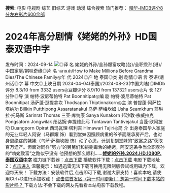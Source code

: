 **搜索:** 电影 电视剧 综艺 旧综艺 游戏 动漫 综合搜索 热门推荐： [精华-IMDB评分8分左右影片600余部](https://www.dytt8.com/html/gndy/jddy/20160320/50510.html)
# 2024年高分剧情《姥姥的外孙》HD国泰双语中字
发布时间：2024-09-14 
![](https://img9.doubanio.com/view/photo/l_ratio_poster/public/p2911511570.jpg)◎译 名 姥姥的外孙/金孙爆富攻略(台)/全职乖孙(港)/中国家庭/粥味奇缘◎片 名 หลานม่า/How to Make Millions Before Grandma Dies/The Chinese Family◎年 代 2024◎产 地 泰国◎类 别 剧情◎语 言 泰语/潮州话◎字 幕 中文◎上映日期 2024-04-04(泰国)/2024-08-23(中国大陆)◎IMDb评分 8.3/10 from 3332 users◎豆瓣评分 8.9/10 from 137321 users◎片 长 127分钟◎导 演 帕特·波尼蒂帕特 Pat Boonnitipat◎编 剧 帕特·波尼蒂帕特 Pat Boonnitipat 汤萨蓬·逖提拿坎 Thodsapon Thiptinnakorn◎主 演 普提蓬·阿萨拉塔纳功 Billkin Putthipong Assaratanakul 乌萨·萨梅坎姆 Usha Seamkhum 莎琳拉·托马斯 Sarinrat Thomas 三亚·库纳康 Sanya Kunakorn 邦沙敦·宗威拉克 Pongsatorn Jongwilak 彤达婉·奔提维此弓 Tontawan Tantivejakul 当蓬·欧阿披叻 Duangporn Opirat 西玛瓦理·塔利吉 Himawari Tajiri◎简 介 出身泰国华人家庭的无业年轻人阿安（马群耀 饰）看到堂妹因照顾病重的爷爷而继承房产后，也对身患绝症的姥姥（乌萨·萨梅坎姆 饰）动了心思，计划复刻堂妹的“致富之路”获取百万遗产。但面对同样“努力”的舅舅们和挑剔毒舌的姥姥，阿安这条争当全职孝孙的“啃姥致富”之路似乎没有 他预想的那么顺利……[**姥姥的外孙.2024.HD.1080P.泰国双语中字**](magnet:?xt=urn:btih:0fa1e009c2505f49ea3d5e8bd796264e55d07e38&dn=%e9%98%b3%e5%85%89%e7%94%b5%e5%bd%b1dygod.org.%e5%a7%a5%e5%a7%a5%e7%9a%84%e5%a4%96%e5%ad%99.2024.HD.1080P.%e6%b3%b0%e5%9b%bd%e5%8f%8c%e8%af%ad%e4%b8%ad%e5%ad%97.mkv&tr=udp%3a%2f%2ftracker.opentrackr.org%3a1337%2fannounce&tr=udp%3a%2f%2fexodus.desync.com%3a6969%2fannounce) 磁力链下载器：[点击下载](https://dygod.org/js/bt.htm "qBittorrent") 播放软件下载：[点击下载](https://dygod.org/js/player.htm "PotPlayer") 电影下载地址2：[点击进入](https://dygod.org/ "阳光电影") 温馨提示：如遇迅雷无法下载可换用无限制版尝试或用磁力下载，欢迎每天来！  下载方法：安装软件后,点击即可下载,谢谢大家支持！喜欢本站,请使用Ctrl+D进行添加收藏！ [点击进首发区（第一时间更新）：想第一时间下载本站的影片吗？ ](https://www.ygdy8.net/)下载方法:不会下载的网友先看看本站电影下载教程。